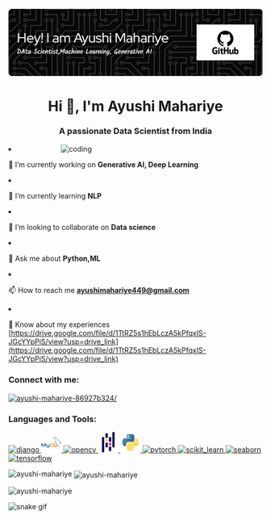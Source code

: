 ![logo](https://github.com/ayushi-mahariye/ayushi-mahariye/blob/main/github-header-image.png)

<h1 align="center">Hi 👋, I'm Ayushi Mahariye</h1>
<h3 align="center">A passionate Data Scientist from India</h3>
<img align="right" alt="coding" width="400" src="https://miro.medium.com/v2/resize:fit:800/0*NERdeMelL1W6HdZM.gif"
  

- 🔭 I’m currently working on **Generative AI, Deep Learning**

- 🌱 I’m currently learning **NLP**

- 👯 I’m looking to collaborate on **Data science**

- 💬 Ask me about **Python,ML**

- 📫 How to reach me **ayushimahariye449@gmail.com**

- 📄 Know about my experiences [https://drive.google.com/file/d/1TtRZ5s1hEbLczA5kPfqxlS-JGcYYpPiS/view?usp=drive_link](https://drive.google.com/file/d/1TtRZ5s1hEbLczA5kPfqxlS-JGcYYpPiS/view?usp=drive_link)

<h3 align="left">Connect with me:</h3>
<p align="left">
<a href="https://linkedin.com/in/ayushi-mahariye-86927b324/" target="blank"><img align="center" src="https://raw.githubusercontent.com/rahuldkjain/github-profile-readme-generator/master/src/images/icons/Social/linked-in-alt.svg" alt="ayushi-mahariye-86927b324/" height="30" width="40" /></a>
</p>

<h3 align="left">Languages and Tools:</h3>
<p align="left"> <a href="https://www.djangoproject.com/" target="_blank" rel="noreferrer"> <img src="https://cdn.worldvectorlogo.com/logos/django.svg" alt="django" width="40" height="40"/> </a> <a href="https://www.mysql.com/" target="_blank" rel="noreferrer"> <img src="https://raw.githubusercontent.com/devicons/devicon/master/icons/mysql/mysql-original-wordmark.svg" alt="mysql" width="40" height="40"/> </a> <a href="https://opencv.org/" target="_blank" rel="noreferrer"> <img src="https://www.vectorlogo.zone/logos/opencv/opencv-icon.svg" alt="opencv" width="40" height="40"/> </a> <a href="https://pandas.pydata.org/" target="_blank" rel="noreferrer"> <img src="https://raw.githubusercontent.com/devicons/devicon/2ae2a900d2f041da66e950e4d48052658d850630/icons/pandas/pandas-original.svg" alt="pandas" width="40" height="40"/> </a> <a href="https://www.python.org" target="_blank" rel="noreferrer"> <img src="https://raw.githubusercontent.com/devicons/devicon/master/icons/python/python-original.svg" alt="python" width="40" height="40"/> </a> <a href="https://pytorch.org/" target="_blank" rel="noreferrer"> <img src="https://www.vectorlogo.zone/logos/pytorch/pytorch-icon.svg" alt="pytorch" width="40" height="40"/> </a> <a href="https://scikit-learn.org/" target="_blank" rel="noreferrer"> <img src="https://upload.wikimedia.org/wikipedia/commons/0/05/Scikit_learn_logo_small.svg" alt="scikit_learn" width="40" height="40"/> </a> <a href="https://seaborn.pydata.org/" target="_blank" rel="noreferrer"> <img src="https://seaborn.pydata.org/_images/logo-mark-lightbg.svg" alt="seaborn" width="40" height="40"/> </a> <a href="https://www.tensorflow.org" target="_blank" rel="noreferrer"> <img src="https://www.vectorlogo.zone/logos/tensorflow/tensorflow-icon.svg" alt="tensorflow" width="40" height="40"/> </a> </p>

<p><img align="left" src="https://github-readme-stats.vercel.app/api/top-langs?username=ayushi-mahariye&show_icons=true&locale=en&layout=compact" alt="ayushi-mahariye" /></p>

<p>&nbsp;<img align="center" src="https://github-readme-stats.vercel.app/api?username=ayushi-mahariye&show_icons=true&locale=en" alt="ayushi-mahariye" /></p>

<p><img align="center" src="https://github-readme-streak-stats.herokuapp.com/?user=ayushi-mahariye&" alt="ayushi-mahariye" /></p>

![snake gif](https://github.com/ayushi-mahariye/ayushi-mahariye/blob/output/github-contribution-grid-snake.svg)
